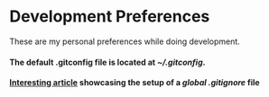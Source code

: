 # Development Preferences

These are my personal preferences while doing development.

#### The default .gitconfig file is located at *~/.gitconfig*.
#### [Interesting article](http://digitalfortress.tech/tricks/creating-a-global-gitignore/) showcasing the setup of a *global .gitignore* file

